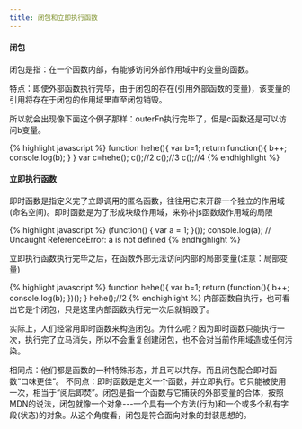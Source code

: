 ```yaml
---
title: 闭包和立即执行函数
---
```


#### 闭包

闭包是指：在一个函数内部，有能够访问外部作用域中的变量的函数。

特点：即使外部函数执行完毕，由于闭包的存在(引用外部函数的变量)，该变量的引用将存在于闭包的作用域里直至闭包销毁。

所以就会出现像下面这个例子那样：outerFn执行完毕了，但是c函数还是可以访问b变量。

{% highlight javascript %}
function hehe(){
   var b=1;
return function(){
   b++;
   console.log(b);
}
}
var c=hehe();
c();//2
c();//3
c();//4
{% endhighlight %}

#### 立即执行函数

即时函数是指定义完了立即调用的匿名函数，往往用它来开辟一个独立的作用域(命名空间)。即时函数是为了形成块级作用域，来弥补js函数级作用域的局限

{% highlight javascript %}
(function() {
    var a = 1;
}());
console.log(a);  // Uncaught ReferenceError: a is not defined
{% endhighlight %}

立即执行函数执行完毕之后，在函数外部无法访问内部的局部变量(注意：局部变量)

{% highlight javascript %}
function hehe(){
   var b=1;
return (function(){
   b++;
   console.log(b);
})();
}
hehe();//2
{% endhighlight %}
内部函数自执行，也可看出它是个闭包，只是这里内部函数执行完一次后就销毁了。

实际上，人们经常用即时函数来构造闭包。为什么呢？因为即时函数只能执行一次，执行完了立马消失，所以不会重复创建闭包，也不会对当前作用域造成任何污染。

相同点：他们都是函数的一种特殊形态，并且可以共存。而且闭包配合即时函数“口味更佳”。
不同点：即时函数是定义一个函数，并立即执行。它只能被使用一次，相当于“阅后即焚”。闭包是指一个函数与它捕获的外部变量的合体，按照MDN的说法，闭包就像一个对象---一个具有一个方法(行为)和一个或多个私有字段(状态)的对象。从这个角度看，闭包是符合面向对象的封装思想的。